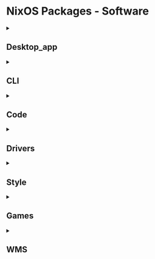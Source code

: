 # NixOS Packages - Software
<details>
<summary><h2>Desktop_app</h2></summary>
<table>
<tr>
    <td>Type</td>
    <td>Icon</td>
    <td>NixOS-Configuration Name</td>
    <td>Info</td>
</tr>
<tr>
    <td rowspan=3>Browser</td>
    <td><img src="./assets/soft-icon/firefox.png" width=30></td>
    <td>firefox</td>
    <td></td>
</tr>
<tr>
    <td><img src="./assets/soft-icon/librewolf.png" width=30></td>
    <td>librewolf</td>
    <td></td>
</tr>
<tr>
    <td><img src="./assets/soft-icon/chromium.png" width=30></td>
    <td>chromium</td>
    <td></td>
</tr>
<tr>
    <td rowspan=4>Editors</td>
    <td><img src="./assets/soft-icon/vscodium.png" width=30></td>
    <td>vscodium</td>
    <td></td>
</tr>
<tr>
    <td><img src="./assets/soft-icon/code-cursor.png" width=30></td>
    <td>code-cursor</td>
    <td></td>
</tr>
<tr>
    <td><img src="./assets/soft-icon/zed-editor.png" width=30></td>
    <td>zed-editor</td>
    <td></td>
</tr>
<tr>
    <td><img src="./assets/soft-icon/android-studio.png" width=30></td>
    <td><del>android-studio</td>
    <td></td>
</tr>
<tr>
    <td rowspan=2>Tools</td>
    <td><img src="./assets/soft-icon/obsidian.png" width=30></td>
    <td>obsidian</td>
    <td></td>
</tr>
<tr>
    <td><img src="./assets/soft-icon/github-desktop.png" width=30></td>
    <td>github-desktop</td>
    <td></td>
</tr>
<tr>
    <td rowspan=4>Chat</td>
    <td><img src="./assets/soft-icon/discord.png" width=30></td>
    <td>diskord</td>
    <td></td>
</tr>
<tr>
    <td><img src="./assets/soft-icon/telegram-desktop.png" width=30></td>
    <td>telegram-desktop</td>
    <td></td>
</tr>
<tr>
    <td><img src="./assets/soft-icon/simplex-chat-desktop.png" width=30></td>
    <td>simplex-chat-desktop</td>
    <td></td>
</tr>
<tr>
    <td><img src="./assets/soft-icon/thunderbird.png" width=30></td>
    <td>thunderbird</td>
    <td></td>
</tr>
<tr>
    <td rowspan=8>Media</td>
    <td><img src="./assets/soft-icon/spotify.png" width=30></td>
    <td><del>spotify</td>
    <td></td>
</tr>
<tr>
    <td><img src="./assets/soft-icon/vlc.png" width=30></td>
    <td>vlc</td>
    <td></td>
</tr>
<tr>
    <td><img src="./assets/soft-icon/obs-studio.png" width=30></td>
    <td>obs-studio</td>
    <td></td>
</tr>
<tr>
    <td><img src="./assets/soft-icon/easyeffects.png" width=30></td>
    <td>easyeffects</td>
    <td></td>
</tr>
<tr>
    <td><img src="./assets/soft-icon/youtube-music.png" width=30></td>
    <td>youtube-music</td>
    <td></td>
</tr>
<tr>
    <td><img src="./assets/soft-icon/davinci-resolve.png" width=30></td>
    <td>davinci-resolve</td>
    <td></td>
</tr>
<tr>
    <td><img src="./assets/soft-icon/shotcut.png" width=30></td>
    <td><del>shotcut</td>
    <td></td>
</tr>
<tr>
    <td><img src="./assets/soft-icon/olive-editor.png" width=30></td>
    <td><del>olive-editor</td>
    <td></td>
</tr>
<tr>
    <td rowspan=1>AI</td>
    <td><img src="./assets/soft-icon/lmstudio.png" width=30></td>
    <td>lmstudio</td>
    <td></td>
</tr>
<tr>
    <td rowspan=1>WinApps</td>
    <td><img src="./assets/soft-icon/freerdp.png" width=30></td>
    <td>freerdp</td>
    <td></td>
</tr>
<tr>
    <td rowspan=8>All</td>
    <td><img src="./assets/soft-icon/authenticator.png" width=30></td>
    <td>authenticator</td>
    <td></td>
</tr>
</table>
</details>

<details>
<summary><h2>CLI</h2></summary>
<table>
<tr>
    <td>Type</td>
    <td>Icon</td>
    <td>NixOS-Configuration Name</td>
    <td>Info</td>
</tr>
<tr>
    <td rowspan=1>Bash</td>
    <td><img src="./assets/soft-icon/fish.png" width=30></td>
    <td>fish</td>
    <td></td>
</tr>
<tr>
    <td rowspan=2>Editors</td>
    <td><img src="./assets/soft-icon/vim.png" width=30></td>
    <td>vim</td>
    <td></td>
</tr>
<tr>
    <td><img src="./assets/soft-icon/neovim.png" width=30></td>
    <td>neovim</td>
    <td></td>
</tr>
<tr>
    <td rowspan=4>Lazy</td>
    <td><img src="./assets/soft-icon/warp.png" width=30></td>
    <td>lazycli</td>
    <td></td>
</tr>
<tr>
    <td><img src="./assets/soft-icon/warp.png" width=30></td>
    <td>lazygit</td>
    <td></td>
</tr>
<tr>
    <td><img src="./assets/soft-icon/warp.png" width=30></td>
    <td>lazydocker</td>
    <td></td>
</tr>
<tr>
    <td><img src="./assets/soft-icon/warp.png" width=30></td>
    <td>lazyssh</td>
    <td></td>
</tr>
<tr>
    <td rowspan=4>Fetch</td>
    <td><img src="./assets/soft-icon/neofetch.png" width=30></td>
    <td>neofetch</td>
    <td></td>
</tr>
<tr>
    <td><img src="./assets/soft-icon/.png" width=30></td>
    <td>fastfetch</td>
    <td></td>
</tr>
<tr>
    <td><img src="./assets/soft-icon/.png" width=30></td>
    <td>cpufetch</td>
    <td></td>
</tr>
<tr>
    <td><img src="./assets/soft-icon/.png" width=30></td>
    <td>nerdfetch</td>
    <td></td>
</tr>
<tr>
    <td rowspan=5>Top</td>
    <td><img src="./assets/soft-icon/htop.png" width=30></td>
    <td>htop</td>
    <td></td>
</tr>
<tr>
    <td><img src="./assets/soft-icon/btop.png" width=30></td>
    <td>btop</td>
    <td></td>
</tr>
<tr>
    <td><img src="./assets/soft-icon/neohtop.png" width=30></td>
    <td>neohtop</td>
    <td></td>
</tr>
<tr>
    <td><img src="./assets/soft-icon/nvtop.png" width=30></td>
    <td>nvtopPackages.full</td>
    <td></td>
</tr>
<tr>
    <td><img src="./assets/soft-icon/duf.png" width=30></td>
    <td>duf</td>
    <td></td>
</tr>
<tr>
    <td rowspan=2>Terminal</td>
    <td><img src="./assets/soft-icon/alacritty.png" width=30></td>
    <td>alacritty</td>
    <td></td>
</tr>
<tr>
    <td><img src="./assets/soft-icon/yazi.png" width=30></td>
    <td>yazi</td>
    <td></td>
</tr>
<tr>
    <td rowspan=7>All</td>
    <td><img src="./assets/soft-icon/jq.svg" width=30></td>
    <td>jq</td>
    <td></td>
</tr>
<tr>
    <td><img src="./assets/soft-icon/.png" width=30></td>
    <td>fd</td>
    <td></td>
</tr>
<tr>
    <td><img src="./assets/soft-icon/warp.png" width=30></td>
    <td>lsd</td>
    <td></td>
</tr>
<tr>
    <td><img src="./assets/soft-icon/bat.png" width=30></td>
    <td>bat</td>
    <td></td>
</tr>
<tr>
    <td><img src="./assets/soft-icon/.png" width=30></td>
    <td>wget</td>
    <td></td>
</tr>
<tr>
    <td><img src="./assets/soft-icon/.png" width=30></td>
    <td>cava</td>
    <td></td>
</tr>
<tr>
    <td><img src="./assets/soft-icon/git.png" width=30></td>
    <td>git</td>
    <td></td>
</tr>
</table>
</details>

<details>
<summary><h2>Code</h2></summary>
<table>
<tr>
    <td>Type</td>
    <td>Icon</td>
    <td>NixOS-Configuration Name</td>
    <td>Info</td>
</tr>
<tr>
    <td rowspan=2>Python</td>
    <td><img src="./assets/soft-icon/python.png" width=30></td>
    <td>python3</td>
    <td></td>
</tr>
<tr>
    <td><img src="./assets/soft-icon/uv.svg" width=30></td>
    <td>uv</td>
    <td></td>
</tr>
<tr>
    <td rowspan=1>JS</td>
    <td><img src="./assets/soft-icon/nodejs.png" width=30></td>
    <td>nodejs_22</td>
    <td></td>
</tr>
<tr>
    <td rowspan=1>DevOps</td>
    <td><img src="./assets/soft-icon/docker.png" width=30></td>
    <td>docker</td>
    <td></td>
</tr>
</table>
</details>

<details>
<summary><h2>Drivers</h2></summary>
<table>
<tr>
    <td>Type</td>
    <td>Icon</td>
    <td>NixOS-Configuration Name</td>
    <td>Info</td>
</tr>
<tr>
    <td rowspan=3>FFmpeg</td>
    <td><img src="./assets/soft-icon/ffmpeg.png" width=30></td>
    <td>jellyfin-ffmpeg</td>
    <td></td>
</tr>
<tr>
    <td><img src="./assets/soft-icon/ffmpeg.png" width=30></td>
    <td>ffmpeg_6-full</td>
    <td></td>
</tr>
<tr>
    <td><img src="./assets/soft-icon/ffmpeg.png" width=30></td>
    <td>ffmpeg_6</td>
    <td></td>
</tr>
<tr>
    <td rowspan=2>All</td>
    <td><img src="./assets/soft-icon/intel-ocl.png" width=30></td>
    <td>intel-ocl</td>
    <td></td>
</tr>
<tr>
    <td><img src="./assets/soft-icon/cudatext.png" width=30></td>
    <td>cudatext</td>
    <td></td>
</tr>
</table>
</details>

<details>
<summary><h2>Style</h2></summary>
<table>
<tr>
    <td>Type</td>
    <td>Icon</td>
    <td>NixOS-Configuration Name</td>
    <td>Info</td>
</tr>
<tr>
    <td rowspan=4>Editors</td>
    <td><img src="./assets/soft-icon/.png" width=30></td>
    <td></td>
    <td></td>
</tr>
</table>
</details>

<details>
<summary><h2>Games</h2></summary>
<table>
<tr>
    <td>Type</td>
    <td>Icon</td>
    <td>NixOS-Configuration Name</td>
    <td>Info</td>
</tr>
<tr>
    <td rowspan=1>Engine</td>
    <td><img src="./assets/soft-icon/godot.png" width=30></td>
    <td>godot</td>
    <td></td>
</tr>
<tr>
    <td rowspan=2>Minecraft</td>
    <td><img src="./assets/soft-icon/lunar-client.png" width=30></td>
    <td><del>unar-client</td>
    <td></td>
</tr>
<tr>
    <td><img src="./assets/soft-icon/prismlauncher.png" width=30></td>
    <td><del>prismlauncher</td>
    <td></td>
</tr>
<tr>
    <td rowspan=3>Steam</td>
    <td><img src="./assets/soft-icon/steam.png" width=30></td>
    <td>steam</td>
    <td></td>
</tr>
<tr>
    <td><img src="./assets/soft-icon/steam.png" width=30></td>
    <td>adwsteamgtk</td>
    <td></td>
</tr>
<tr>
    <td><img src="./assets/soft-icon/lutris.png" width=30></td>
    <td><del>lutris</td>
    <td></td>
</tr>
</table>
</details>

<details>
<summary><h2>WMS</h2></summary>
<table>
<tr>
    <td>Type</td>
    <td>Icon</td>
    <td>NixOS-Configuration Name</td>
    <td>Info</td>
</tr>
<tr>
    <td rowspan=2>Bar</td>
    <td><img src="./assets/soft-icon/.png" width=30></td>
    <td>waybar</td>
    <td></td>
</tr>
<tr>
    <td><img src="./assets/soft-icon/eww.svg" width=50></td>
    <td>eww</td>
    <td></td>
</tr>
<tr>
    <td rowspan=1>Launcher</td>
    <td><img src="./assets/soft-icon/.png" width=30></td>
    <td>rofi</td>
    <td></td>
</tr>
<tr>
    <td rowspan=3>Hypr</td>
    <td><img src="./assets/soft-icon/hyprland.png" width=30></td>
    <td>hyprland</td>
    <td></td>
</tr>
<tr>
    <td><img src="./assets/soft-icon/hyprland.png" width=30></td>
    <td>hyprlock</td>
    <td></td>
</tr>
<tr>
    <td><img src="./assets/soft-icon/hyprland.png" width=30></td>
    <td>hypridle</td>
    <td></td>
</tr>
</table>
</details>
